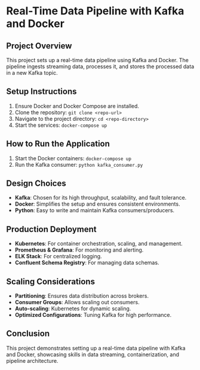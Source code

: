 # Real-Time Data Pipeline with Kafka and Docker

## Project Overview
This project sets up a real-time data pipeline using Kafka and Docker. The pipeline ingests streaming data, processes it, and stores the processed data in a new Kafka topic.

## Setup Instructions
1. Ensure Docker and Docker Compose are installed.
2. Clone the repository: `git clone <repo-url>`
3. Navigate to the project directory: `cd <repo-directory>`
4. Start the services: `docker-compose up`

## How to Run the Application
1. Start the Docker containers: `docker-compose up`
2. Run the Kafka consumer: `python kafka_consumer.py`

## Design Choices
- **Kafka**: Chosen for its high throughput, scalability, and fault tolerance.
- **Docker**: Simplifies the setup and ensures consistent environments.
- **Python**: Easy to write and maintain Kafka consumers/producers.

## Production Deployment
- **Kubernetes**: For container orchestration, scaling, and management.
- **Prometheus & Grafana**: For monitoring and alerting.
- **ELK Stack**: For centralized logging.
- **Confluent Schema Registry**: For managing data schemas.

## Scaling Considerations
- **Partitioning**: Ensures data distribution across brokers.
- **Consumer Groups**: Allows scaling out consumers.
- **Auto-scaling**: Kubernetes for dynamic scaling.
- **Optimized Configurations**: Tuning Kafka for high performance.

## Conclusion
This project demonstrates setting up a real-time data pipeline with Kafka and Docker, showcasing skills in data streaming, containerization, and pipeline architecture.

